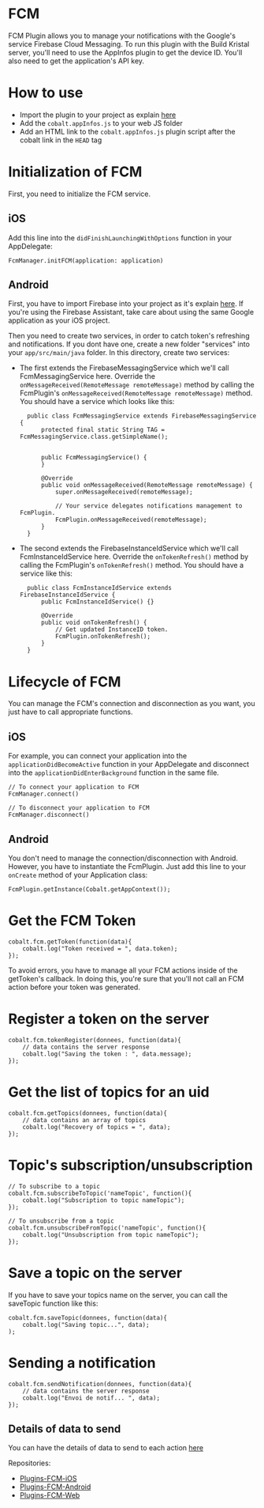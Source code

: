 # FCM 
FCM Plugin allows you to manage your notifications with the Google's service Firebase Cloud Messaging. To run this plugin with the Build Kristal server, you'll need to use the AppInfos plugin to get the device ID.
You'll also need to get the application's API key.

# How to use
* Import the plugin to your project as explain [here](https://github.com/cobaltians/cobalt/wiki/Plugins-usage)
* Add the `cobalt.appInfos.js` to your web JS folder
* Add an HTML link to the `cobalt.appInfos.js` plugin script after the cobalt link in the `HEAD` tag

# Initialization of FCM
First, you need to initialize the FCM service. 
## iOS
Add this line into the `didFinishLaunchingWithOptions` function in your AppDelegate: 

	FcmManager.initFCM(application: application)

## Android
First, you have to import Firebase into your project as it's explain [here](https://firebase.google.com/docs/android/setup). If you're using the Firebase Assistant, take care about using the same Google application as your iOS project.

Then you need to create two services, in order to catch token's refreshing and notifications. If you dont have one, create a new folder "services" into your `app/src/main/java` folder. In this directory, create two services: 

* The first extends the FirebaseMessagingService which we'll call FcmMessagingService here. Override the `onMessageReceived(RemoteMessage remoteMessage)` method by calling the FcmPlugin's `onMessageReceived(RemoteMessage remoteMessage)` method. You should have a service which looks like this: 


	    public class FcmMessagingService extends FirebaseMessagingService {
    		protected final static String TAG = FcmMessagingService.class.getSimpleName();


    		public FcmMessagingService() {
    		}

    		@Override
    		public void onMessageReceived(RemoteMessage remoteMessage) {
        		super.onMessageReceived(remoteMessage);
        		
        		// Your service delegates notifications management to FcmPlugin.
        		FcmPlugin.onMessageReceived(remoteMessage);
    		}
		}

* The second extends the FirebaseInstanceIdService which we'll call FcmInstanceIdService here. Override the `onTokenRefresh()` method by calling the FcmPlugin's `onTokenRefresh()` method. You should have a service like this: 

	    public class FcmInstanceIdService extends FirebaseInstanceIdService {
			public FcmInstanceIdService() {}

    		@Override
    		public void onTokenRefresh() {
        		// Get updated InstanceID token.
        		FcmPlugin.onTokenRefresh();
    		}
		}

# Lifecycle of FCM
You can manage the FCM's connection and disconnection as you want, you just have to call appropriate functions.
## iOS
For example, you can connect your application into the `applicationDidBecomeActive` function in your AppDelegate and disconnect into the `applicationDidEnterBackground` function in the same file.

	// To connect your application to FCM
	FcmManager.connect()
	
	// To disconnect your application to FCM
	FcmManager.disconnect()
	
## Android
You don't need to manage the connection/disconnection with Android. However, you have to instantiate the FcmPlugin. Just add this line to your `onCreate` method of your Application class:

	FcmPlugin.getInstance(Cobalt.getAppContext());

# Get the FCM Token

	cobalt.fcm.getToken(function(data){
    	cobalt.log("Token received = ", data.token);
    });
    
To avoid errors, you have to manage all your FCM actions inside of the getToken's callback. In doing this, you're sure that you'll not call an FCM action before your token was generated.

# Register a token on the server

	cobalt.fcm.tokenRegister(donnees, function(data){
		// data contains the server response
        cobalt.log("Saving the token : ", data.message);
    });
    
# Get the list of topics for an uid

	cobalt.fcm.getTopics(donnees, function(data){
		// data contains an array of topics
        cobalt.log("Recovery of topics = ", data);
    });

# Topic's subscription/unsubscription

	// To subscribe to a topic
	cobalt.fcm.subscribeToTopic('nameTopic', function(){
		cobalt.log("Subscription to topic nameTopic");
	});

	// To unsubscribe from a topic
	cobalt.fcm.unsubscribeFromTopic('nameTopic', function(){
		cobalt.log("Unsubscription from topic nameTopic");
	});
	
# Save a topic on the server
If you have to save your topics name on the server, you can call the saveTopic function like this: 

	cobalt.fcm.saveTopic(donnees, function(data){
		cobalt.log("Saving topic...", data);
	);


# Sending a notification

	cobalt.fcm.sendNotification(donnees, function(data){
		// data contains the server response
        cobalt.log("Envoi de notif... ", data);
    });

## Details of data to send
You can have the details of data to send to each action [here](https://sites.google.com/site/kristalwiki/services/builds-kristal-io/pushapi)

Repositories: 

* [Plugins-FCM-iOS](https://github.com/Cobaltians-Plugins/Plugins-FCM-iOS)
* [Plugins-FCM-Android](https://github.com/Cobaltians-Plugins/Plugins-FCM-Android)
* [Plugins-FCM-Web](https://github.com/Cobaltians-Plugins/Plugins-FCM-Web)
